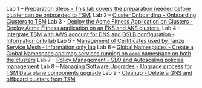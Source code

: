 
Lab 1 – [Preparation Steps - This lab covers the preparation needed before cluster can be onboarded to TSM.](./01-Tanzu-Service-Mesh-Pre-Check.md)
Lab 2 – [Cluster Onboarding - Onboarding Clusters to TSM](02-Tanzu-Service-Mesh-Cluster-Onboarding.md)
Lab 3 - [Deploy the Acme Fitness Application on Clusters - Deploy Acme Fitness application on an EKS and AKS clusters.](./03-Deploy-the-acme-fitness-app.md)
Lab 4 - [Integrate TSM with AWS account for DNS and GSLB configuration - Information only lab](./04-Tanzu-Service-Mesh-Integrations.md)
Lab 5 - [Management of Certificates used by Tanzu Service Mesh - Information only lab](./05-Certificate-management.md)
Lab 6 – [Global Namespaces - Create a Global Namespace and map services running on `acme` namespace on both the clusters](./06-Global-Namespace.md)
Lab 7 – [Policy Management - SLO and Autoscaling policies management](./07-Policy-Management.md)
Lab 8 – [Managing Software Upgrades - Upgrade process for TSM Data plane components upgrade](./08-Managing-TSM-Upgrades.md)
Lab 9 - [Cleanup - Delete a GNS and offboard clusters from TSM](./09-Cleanup.md)

